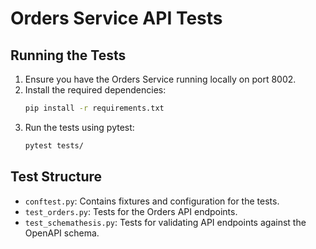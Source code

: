 # Orders Service API Tests

## Running the Tests

1. Ensure you have the Orders Service running locally on port 8002.
2. Install the required dependencies:
   ```bash
   pip install -r requirements.txt
   ```
3. Run the tests using pytest:
   ```bash
   pytest tests/
   ```

## Test Structure

- `conftest.py`: Contains fixtures and configuration for the tests.
- `test_orders.py`: Tests for the Orders API endpoints.
- `test_schemathesis.py`: Tests for validating API endpoints against the OpenAPI schema.